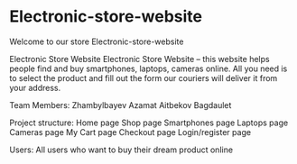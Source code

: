 # Electronic-store-website
Welcome to our store Electronic-store-website

Electronic Store Website Electronic Store Website – this website helps people find and buy smartphones, laptops, cameras online. 
All you need is to select the product and fill out the form our couriers will deliver it from your address.

Team Members:
Zhambylbayev Azamat 
Aitbekov Bagdaulet


Project structure:
Home page 
Shop page 
Smartphones page 
Laptops page 
Cameras page 
My Cart page 
Checkout page 
Login/register page


Users:
All users who want to buy their dream product online
